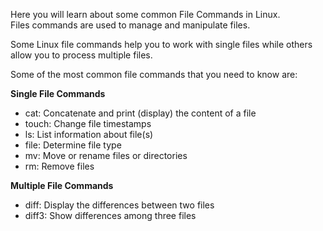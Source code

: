 Here you will learn about some common File Commands in Linux.  
Files  commands are used to manage and manipulate files.

Some Linux file commands help you to work with single files while others allow you to process multiple files.

Some of the most common file commands that you need to know are:

__Single File Commands__
- cat: Concatenate and print (display) the content of a file
- touch: Change file timestamps
- ls: List information about file(s)
- file: Determine file type
- mv: Move or rename files or directories
- rm: Remove files

__Multiple File Commands__
- diff: Display the differences between two files
- diff3: Show differences among three files
